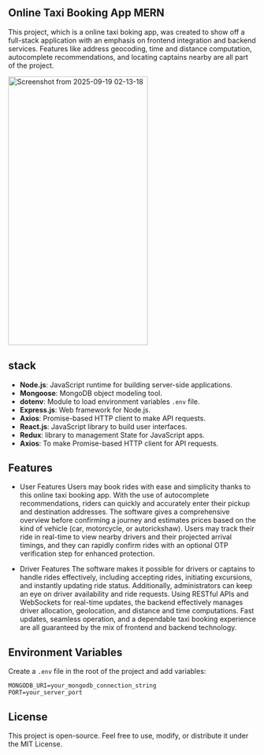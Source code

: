 ## Online Taxi Booking App MERN
This project, which is a online taxi boking app, was created to show off a full-stack application with an emphasis on frontend integration and backend services. Features like address geocoding, time and distance computation, autocomplete recommendations, and locating captains nearby are all part of the project.


<img width="283" height="546" alt="Screenshot from 2025-09-19 02-13-18" src="https://github.com/user-attachments/assets/7a44baba-7f5a-4fc0-809e-8a6758a4fa29" />

## stack 
- **Node.js**: JavaScript runtime for building server-side applications.
- **Mongoose**: MongoDB object modeling tool.
- **dotenv**: Module to load environment variables `.env` file.
- **Express.js**: Web framework for Node.js.
- **Axios**: Promise-based HTTP client to make API requests.
- **React.js**: JavaScript library to build user interfaces.
- **Redux**: library to  management State for JavaScript apps.
- **Axios**: To make Promise-based HTTP client for API requests.


## Features

- User Features 
Users may book rides with ease and simplicity thanks to this online taxi booking app.  With the use of autocomplete recommendations, riders can quickly and accurately enter their pickup and destination addresses.  The software gives a comprehensive overview before confirming a journey and estimates prices based on the kind of vehicle (car, motorcycle, or autorickshaw).  Users may track their ride in real-time to view nearby drivers and their projected arrival timings, and they can rapidly confirm rides with an optional OTP verification step for enhanced protection.

- Driver Features
The software makes it possible for drivers or captains to handle rides effectively, including accepting rides, initiating excursions, and instantly updating ride status.  Additionally, administrators can keep an eye on driver availability and ride requests.  Using RESTful APIs and WebSockets for real-time updates, the backend effectively manages driver allocation, geolocation, and distance and time computations.  Fast updates, seamless operation, and a dependable taxi booking experience are all guaranteed by the mix of frontend and backend technology.


## Environment Variables
Create a `.env` file in the root of the project and add variables:
```
MONGODB_URI=your_mongodb_connection_string
PORT=your_server_port
```
## License
This project is open-source. Feel free to use, modify, or distribute it under the MIT License.